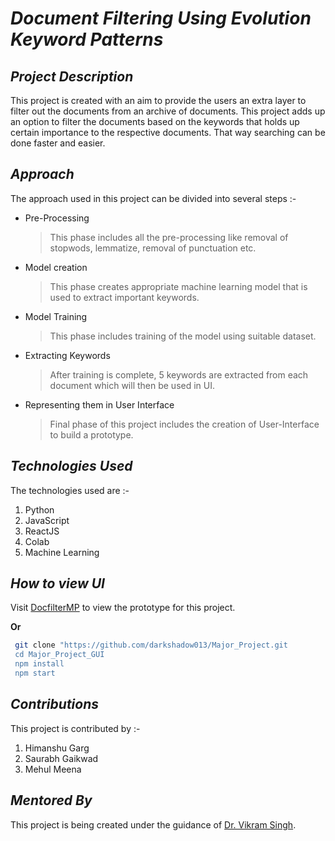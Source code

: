 #  _Document Filtering Using Evolution Keyword Patterns_

## _Project Description_

This project is created with an aim to provide the users an extra layer to filter out the documents from an archive of documents. This project adds up an option to filter the documents based on the keywords that holds up certain importance to the respective documents. That way searching can be done faster and easier.

## _Approach_
The approach used in this project can be divided into several steps :-
- Pre-Processing
	> This phase includes all the pre-processing like removal of stopwods, lemmatize, removal of punctuation etc.
- Model creation
	> This phase creates appropriate machine learning model that is used to extract important keywords.
- Model Training
	> This phase includes training of the model using suitable dataset.
- Extracting Keywords
	> After training is complete, 5 keywords are extracted from each document which will then be used in UI.
- Representing them in User Interface
	> Final phase of this project includes the creation of User-Interface to build a prototype.

 ## _Technologies Used_
 The technologies used are :-
 1. Python
 2. JavaScript
 3. ReactJS
 4. Colab
 5. Machine Learning
 
 ## _How to view UI_
Visit [DocfilterMP](https://docfiltermp.web.app/) to view the prototype for this project.

**Or**
```sh
 git clone "https://github.com/darkshadow013/Major_Project.git
 cd Major_Project_GUI
 npm install
 npm start
```
## _Contributions_

This project is contributed by :-

1. Himanshu Garg
2. Saurabh Gaikwad
3. Mehul Meena

## _Mentored By_

This project is being created under the guidance of [Dr. Vikram Singh](https://www.nitkkr.ac.in/comp_faculty_details.php?idd=93).


